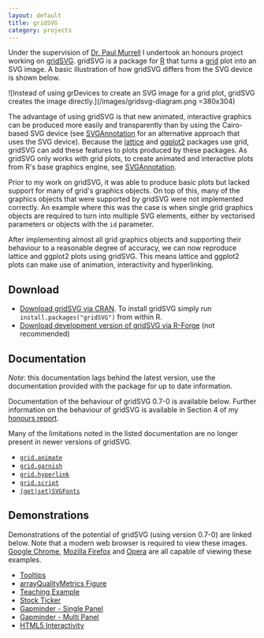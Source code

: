 ```yaml
---
layout: default
title: gridSVG
category: projects
---
```


Under the supervision of [Dr. Paul Murrell](http://www.stat.auckland.ac.nz/~paul/) I undertook an honours project working on [gridSVG](https://r-forge.r-project.org/projects/gridsvg/). gridSVG is a package for [R](http://www.r-project.org/) that turns a [grid](http://www.stat.auckland.ac.nz/~paul/grid/grid.html) plot into an SVG image. A basic illustration of how gridSVG differs from the SVG device is shown below.

![Instead of using grDevices to create an SVG image for a grid plot, gridSVG creates the image directly.](/images/gridsvg-diagram.png =380x304)

The advantage of using gridSVG is that new animated, interactive graphics can be produced more easily and transparently than by using the Cairo-based SVG device (see [SVGAnnotation](http://www.omegahat.org/SVGAnnotation/) for an alternative approach that uses the SVG device). Because the [lattice](http://r-forge.r-project.org/projects/lattice/) and [ggplot2](http://had.co.nz/ggplot2/) packages use grid, gridSVG can add these features to plots produced by these packages. As gridSVG only works with grid plots, to create animated and interactive plots from R's base graphics engine, see [SVGAnnotation](http://www.omegahat.org/SVGAnnotation/).

Prior to my work on gridSVG, it was able to produce basic plots but lacked support for many of grid's graphics objects. On top of this, many of the graphics objects that were supported by gridSVG were not implemented correctly. An example where this was the case is when single grid graphics objects are required to turn into multiple SVG elements, either by vectorised parameters or objects with the `id` parameter.

After implementing almost all grid graphics objects and supporting their behaviour to a reasonable degree of accuracy, we can now reproduce lattice and ggplot2 plots using gridSVG. This means lattice and ggplot2 plots can make use of animation, interactivity and hyperlinking.

## Download

* [Download gridSVG via CRAN](http://cran.r-project.org/package=gridSVG). To install gridSVG simply run `install.packages("gridSVG")` from within R.
* [Download development version of gridSVG via R-Forge](https://r-forge.r-project.org/R/?group_id=1025) (not recommended)

## Documentation

<p class="warning"><em>Note</em>: this documentation lags behind the latest version, use the documentation provided with the package for up to date information.</p>

Documentation of the behaviour of gridSVG 0.7-0 is available below. Further information on the behaviour of gridSVG is available in Section 4 of my [honours report](/files/sjp-hons-report.pdf).

Many of the limitations noted in the listed documentation are no longer present in newer versions of gridSVG.

* [`grid.animate`](/projects/gridsvg/docs/grid-animate/)
* [`grid.garnish`](/projects/gridsvg/docs/grid-garnish/)
* [`grid.hyperlink`](/projects/gridsvg/docs/grid-hyperlink/)
* [`grid.script`](/projects/gridsvg/docs/grid-script/)
* [`(get|set)SVGFonts`](/projects/gridsvg/docs/get-set-svgfonts/)

## Demonstrations

Demonstrations of the potential of gridSVG (using version 0.7-0) are linked below. Note that a modern web browser is required to view these images. [Google Chrome](http://www.google.com/chrome), [Mozilla Firefox](http://www.mozilla.com/firefox/) and [Opera](http://www.opera.com/browser/) are all capable of viewing these examples.

* [Tooltips](/projects/gridsvg/demos/tooltips/)
* [arrayQualityMetrics Figure](/projects/gridsvg/demos/aqm/)
* [Teaching Example](/projects/gridsvg/demos/wildanim/)
* [Stock Ticker](/projects/gridsvg/demos/stock-ticker/)
* [Gapminder - Single Panel](/projects/gridsvg/demos/gapminder-single/)
* [Gapminder - Multi Panel](/projects/gridsvg/demos/gapminder-multi/)
* [HTML5 Interactivity](/projects/gridsvg/demos/html5/)

